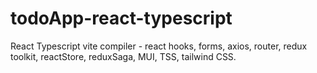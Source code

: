 # todoApp-react-typescript
React Typescript vite compiler - react hooks, forms, axios, router, redux toolkit, reactStore, reduxSaga, MUI, TSS, tailwind CSS.
